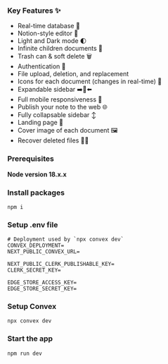 ### Key Features ✨ ###
* Real-time database 🔗
* Notion-style editor 📝
* Light and Dark mode 🌓
* Infinite children documents 🌲
* Trash can & soft delete 🗑️
* Authentication 🔐
* File upload, deletion, and replacement
* Icons for each document (changes in real-time) 🌠
* Expandable sidebar ➡️🔀⬅️
* Full mobile responsiveness 📱
* Publish your note to the web 🌐
* Fully collapsable sidebar ↕️
* Landing page 🛬
* Cover image of each document 🖼️
* Recover deleted files 🔄📄
### Prerequisites ###
**Node version 18.x.x**
### Install packages ###
```
npm i
```
### Setup .env file ###
```
# Deployment used by `npx convex dev`
CONVEX_DEPLOYMENT=
NEXT_PUBLIC_CONVEX_URL=

NEXT_PUBLIC_CLERK_PUBLISHABLE_KEY=
CLERK_SECRET_KEY=

EDGE_STORE_ACCESS_KEY=
EDGE_STORE_SECRET_KEY=
```
### Setup Convex ###
```
npx convex dev
```
### Start the app ###
```
npm run dev
```
